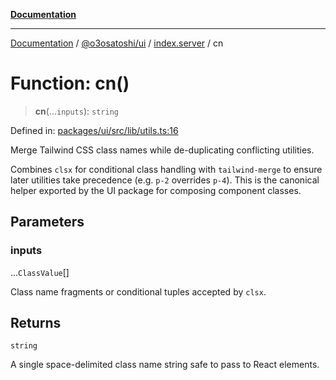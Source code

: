 [**Documentation**](../../../../README.md)

***

[Documentation](../../../../README.md) / [@o3osatoshi/ui](../../README.md) / [index.server](../README.md) / cn

# Function: cn()

> **cn**(...`inputs`): `string`

Defined in: [packages/ui/src/lib/utils.ts:16](https://github.com/o3osatoshi/experiment/blob/67ff251451cab829206391b718d971ec20ce4dfb/packages/ui/src/lib/utils.ts#L16)

Merge Tailwind CSS class names while de-duplicating conflicting utilities.

Combines `clsx` for conditional class handling with `tailwind-merge` to
ensure later utilities take precedence (e.g. `p-2` overrides `p-4`). This is
the canonical helper exported by the UI package for composing component
classes.

## Parameters

### inputs

...`ClassValue`[]

Class name fragments or conditional tuples accepted by `clsx`.

## Returns

`string`

A single space-delimited class name string safe to pass to React elements.
